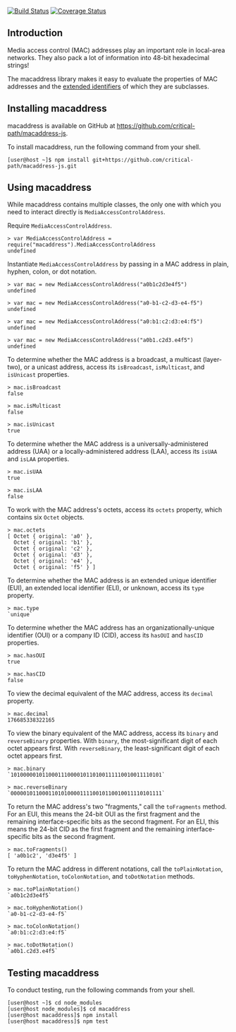 [![Build Status](https://travis-ci.com/critical-path/macaddress-js.svg?branch=master)](https://travis-ci.com/critical-path/macaddress-js) [![Coverage Status](https://coveralls.io/repos/github/critical-path/macaddress-js/badge.svg?branch=master)](https://coveralls.io/github/critical-path/macaddress-js?branch=master)

## Introduction

Media access control (MAC) addresses play an important role in local-area networks.  They also pack a lot of information into 48-bit hexadecimal strings!

The macaddress library makes it easy to evaluate the properties of MAC addresses and the [extended identifiers](https://standards.ieee.org/products-services/regauth/tut/index.html) of which they are subclasses.


## Installing macaddress

macaddress is available on GitHub at https://github.com/critical-path/macaddress-js.

To install macaddress, run the following command from your shell.

```console
[user@host ~]$ npm install git+https://github.com/critical-path/macaddress-js.git
```


## Using macaddress

While macaddress contains multiple classes, the only one with which you need to interact directly is `MediaAccessControlAddress`.

Require `MediaAccessControlAddress`.

```node
> var MediaAccessControlAddress = require("macaddress").MediaAccessControlAddress
undefined
```

Instantiate `MediaAccessControlAddress` by passing in a MAC address in plain, hyphen, colon, or dot notation.

```node
> var mac = new MediaAccessControlAddress("a0b1c2d3e4f5")
undefined
```

```node
> var mac = new MediaAccessControlAddress("a0-b1-c2-d3-e4-f5")
undefined
```

```node
> var mac = new MediaAccessControlAddress("a0:b1:c2:d3:e4:f5")
undefined
```

```node
> var mac = new MediaAccessControlAddress("a0b1.c2d3.e4f5")
undefined
```

To determine whether the MAC address is a broadcast, a multicast (layer-two), or a unicast address, access its `isBroadcast`, `isMulticast`, and `isUnicast` properties.

```node
> mac.isBroadcast
false
```

```node
> mac.isMulticast
false
```

```node
> mac.isUnicast
true
```

To determine whether the MAC address is a universally-administered address (UAA) or a locally-administered address (LAA), access its `isUAA` and `isLAA` properties.

```node
> mac.isUAA
true
```

```node
> mac.isLAA
false
```

To work with the MAC address's octets, access its `octets` property, which contains six `Octet` objects.

```node
> mac.octets
[ Octet { original: 'a0' },
  Octet { original: 'b1' },
  Octet { original: 'c2' },
  Octet { original: 'd3' },
  Octet { original: 'e4' },
  Octet { original: 'f5' } ]
```

To determine whether the MAC address is an extended unique identifier (EUI), an extended local identifier (ELI), or unknown, access its `type` property.

```node
> mac.type
`unique`
```

To determine whether the MAC address has an organizationally-unique identifier (OUI) or a company ID (CID), access its `hasOUI` and `hasCID` properties.

```node
> mac.hasOUI
true
```

```node
> mac.hasCID
false
```

To view the decimal equivalent of the MAC address, access its `decimal` property.

```node
> mac.decimal
176685338322165
```

To view the binary equivalent of the MAC address, access its `binary` and `reverseBinary` properties. With `binary`, the most-significant digit of each octet appears first.  With `reverseBinary`, the least-significant digit of each octet appears first.

```node
> mac.binary
`101000001011000111000010110100111110010011110101`
```

```node
> mac.reverseBinary
`000001011000110101000011110010110010011110101111`
```

To return the MAC address's two "fragments," call the `toFragments` method.  For an EUI, this means the 24-bit OUI as the first fragment and the remaining interface-specific bits as the second fragment.  For an ELI, this means the 24-bit CID as the first fragment and the remaining interface-specific bits as the second fragment.

```node
> mac.toFragments()
[ 'a0b1c2', 'd3e4f5' ]
```

To return the MAC address in different notations, call the `toPlainNotation`, `toHyphenNotation`, `toColonNotation`, and `toDotNotation` methods.

```node
> mac.toPlainNotation()
`a0b1c2d3e4f5`
```

```node
> mac.toHyphenNotation()
`a0-b1-c2-d3-e4-f5`
```

```node
> mac.toColonNotation()
`a0:b1:c2:d3:e4:f5`
```

```node
> mac.toDotNotation()
`a0b1.c2d3.e4f5`
```


## Testing macaddress

To conduct testing, run the following commands from your shell.

```console
[user@host ~]$ cd node_modules
[user@host node_modules]$ cd macaddress
[user@host macaddress]$ npm install
[user@host macaddress]$ npm test
```
